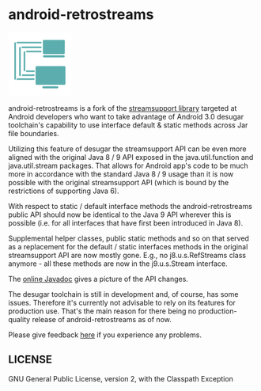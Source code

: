 # android-retrostreams

![](art/streamsupport-sf.png)

android-retrostreams is a fork of the [streamsupport library](https://sourceforge.net/projects/streamsupport/)
targeted at Android developers who want to take advantage of Android 3.0 desugar toolchain's
capability to use interface default & static methods across Jar file boundaries.

Utilizing this feature of desugar the streamsupport API can be even more aligned with the original
Java 8 / 9 API exposed in the java.util.function and java.util.stream packages. That allows for Android
app's code to be much more in accordance with the standard Java 8 / 9 usage than it is now possible with the
original streamsupport API (which is bound by the restrictions of supporting Java 6).

With respect to static / default interface methods the android-retrostreams public API should now be
identical to the Java 9 API wherever this is possible (i.e. for all interfaces that have first been
introduced in Java 8).

Supplemental helper classes, public static methods and so on that served as a replacement for the
default / static interfaces methods in the original streamsupport API are now mostly gone.
E.g., no j8.u.s.RefStreams class anymore - all these methods are now in the j9.u.s.Stream interface.

The [online Javadoc](https://retrostreams.github.io/android-retrostreams/apidocs/index.html) gives a
picture of the API changes.

The desugar toolchain is still in development and, of course, has some issues. Therefore it's currently
not advisable to rely on its features for production use. That's the main reason for there being no
production-quality release of android-retrostreams as of now. 

Please give feedback [here](https://github.com/retrostreams/android-retrostreams/issues) if you experience
any problems.


## LICENSE

GNU General Public License, version 2, with the Classpath Exception
